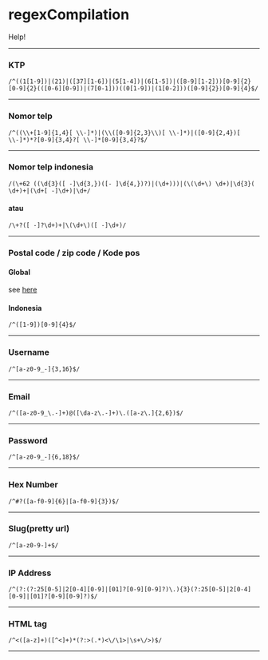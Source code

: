 # regexCompilation
Help!
<hr />

### KTP 
```/^((1[1-9])|(21)|([37][1-6])|(5[1-4])|(6[1-5])|([8-9][1-2]))[0-9]{2}[0-9]{2}(([0-6][0-9])|(7[0-1]))((0[1-9])|(1[0-2]))([0-9]{2})[0-9]{4}$/```
<hr />

### Nomor telp
```/^((\\+[1-9]{1,4}[ \\-]*)|(\\([0-9]{2,3}\\)[ \\-]*)|([0-9]{2,4})[ \\-]*)*?[0-9]{3,4}?[ \\-]*[0-9]{3,4}?$/```
<hr />

### Nomor telp indonesia
```/(\+62 ((\d{3}([ -]\d{3,})([- ]\d{4,})?)|(\d+)))|(\(\d+\) \d+)|\d{3}( \d+)+|(\d+[ -]\d+)|\d+/```
#### atau
```/\+?([ -]?\d+)+|\(\d+\)([ -]\d+)/```
<hr />

### Postal code / zip code / Kode pos
#### Global
see <a href='https://gist.github.com/jamesbar2/1c677c22df8f21e869cca7e439fc3f5b' target='_blank'>here</a>
#### Indonesia
```/^([1-9])[0-9]{4}$/```
<hr />

### Username
```/^[a-z0-9_-]{3,16}$/```
<hr />

### Email
```/^([a-z0-9_\.-]+)@([\da-z\.-]+)\.([a-z\.]{2,6})$/```
<hr />

### Password
```/^[a-z0-9_-]{6,18}$/```
<hr />

### Hex Number
```/^#?([a-f0-9]{6}|[a-f0-9]{3})$/```
<hr />

### Slug(pretty url)
```/^[a-z0-9-]+$/```
<hr />

### IP Address
```/^(?:(?:25[0-5]|2[0-4][0-9]|[01]?[0-9][0-9]?)\.){3}(?:25[0-5]|2[0-4][0-9]|[01]?[0-9][0-9]?)$/```
<hr />

### HTML tag
```/^<([a-z]+)([^<]+)*(?:>(.*)<\/\1>|\s+\/>)$/```
<hr />
